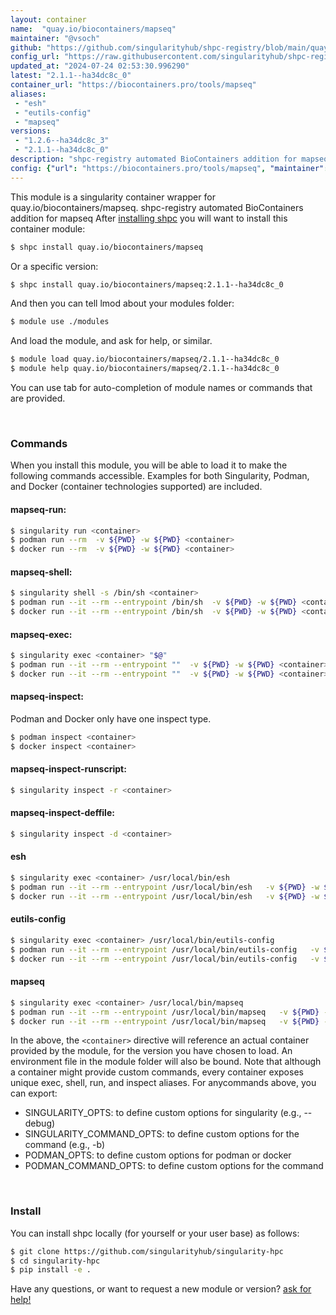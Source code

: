 ```yaml
---
layout: container
name:  "quay.io/biocontainers/mapseq"
maintainer: "@vsoch"
github: "https://github.com/singularityhub/shpc-registry/blob/main/quay.io/biocontainers/mapseq/container.yaml"
config_url: "https://raw.githubusercontent.com/singularityhub/shpc-registry/main/quay.io/biocontainers/mapseq/container.yaml"
updated_at: "2024-07-24 02:53:30.996290"
latest: "2.1.1--ha34dc8c_0"
container_url: "https://biocontainers.pro/tools/mapseq"
aliases:
 - "esh"
 - "eutils-config"
 - "mapseq"
versions:
 - "1.2.6--ha34dc8c_3"
 - "2.1.1--ha34dc8c_0"
description: "shpc-registry automated BioContainers addition for mapseq"
config: {"url": "https://biocontainers.pro/tools/mapseq", "maintainer": "@vsoch", "description": "shpc-registry automated BioContainers addition for mapseq", "latest": {"2.1.1--ha34dc8c_0": "sha256:326574bdad0e3e393976f93dd8d53077bf3d89d34c3d693dc0b996fa2de2bf00"}, "tags": {"1.2.6--ha34dc8c_3": "sha256:57426f4ee51d1bf56dc9ac01f2e1d34b6cb5b34992a7feb5a302b24f7d5f5fe2", "2.1.1--ha34dc8c_0": "sha256:326574bdad0e3e393976f93dd8d53077bf3d89d34c3d693dc0b996fa2de2bf00"}, "docker": "quay.io/biocontainers/mapseq", "aliases": {"esh": "/usr/local/bin/esh", "eutils-config": "/usr/local/bin/eutils-config", "mapseq": "/usr/local/bin/mapseq"}}
---
```


This module is a singularity container wrapper for quay.io/biocontainers/mapseq.
shpc-registry automated BioContainers addition for mapseq
After [installing shpc](#install) you will want to install this container module:


```bash
$ shpc install quay.io/biocontainers/mapseq
```

Or a specific version:

```bash
$ shpc install quay.io/biocontainers/mapseq:2.1.1--ha34dc8c_0
```

And then you can tell lmod about your modules folder:

```bash
$ module use ./modules
```

And load the module, and ask for help, or similar.

```bash
$ module load quay.io/biocontainers/mapseq/2.1.1--ha34dc8c_0
$ module help quay.io/biocontainers/mapseq/2.1.1--ha34dc8c_0
```

You can use tab for auto-completion of module names or commands that are provided.

<br>

### Commands

When you install this module, you will be able to load it to make the following commands accessible.
Examples for both Singularity, Podman, and Docker (container technologies supported) are included.

#### mapseq-run:

```bash
$ singularity run <container>
$ podman run --rm  -v ${PWD} -w ${PWD} <container>
$ docker run --rm  -v ${PWD} -w ${PWD} <container>
```

#### mapseq-shell:

```bash
$ singularity shell -s /bin/sh <container>
$ podman run --it --rm --entrypoint /bin/sh  -v ${PWD} -w ${PWD} <container>
$ docker run --it --rm --entrypoint /bin/sh  -v ${PWD} -w ${PWD} <container>
```

#### mapseq-exec:

```bash
$ singularity exec <container> "$@"
$ podman run --it --rm --entrypoint ""  -v ${PWD} -w ${PWD} <container> "$@"
$ docker run --it --rm --entrypoint ""  -v ${PWD} -w ${PWD} <container> "$@"
```

#### mapseq-inspect:

Podman and Docker only have one inspect type.

```bash
$ podman inspect <container>
$ docker inspect <container>
```

#### mapseq-inspect-runscript:

```bash
$ singularity inspect -r <container>
```

#### mapseq-inspect-deffile:

```bash
$ singularity inspect -d <container>
```


#### esh

```bash
$ singularity exec <container> /usr/local/bin/esh
$ podman run --it --rm --entrypoint /usr/local/bin/esh   -v ${PWD} -w ${PWD} <container> -c " $@"
$ docker run --it --rm --entrypoint /usr/local/bin/esh   -v ${PWD} -w ${PWD} <container> -c " $@"
```


#### eutils-config

```bash
$ singularity exec <container> /usr/local/bin/eutils-config
$ podman run --it --rm --entrypoint /usr/local/bin/eutils-config   -v ${PWD} -w ${PWD} <container> -c " $@"
$ docker run --it --rm --entrypoint /usr/local/bin/eutils-config   -v ${PWD} -w ${PWD} <container> -c " $@"
```


#### mapseq

```bash
$ singularity exec <container> /usr/local/bin/mapseq
$ podman run --it --rm --entrypoint /usr/local/bin/mapseq   -v ${PWD} -w ${PWD} <container> -c " $@"
$ docker run --it --rm --entrypoint /usr/local/bin/mapseq   -v ${PWD} -w ${PWD} <container> -c " $@"
```



In the above, the `<container>` directive will reference an actual container provided
by the module, for the version you have chosen to load. An environment file in the
module folder will also be bound. Note that although a container
might provide custom commands, every container exposes unique exec, shell, run, and
inspect aliases. For anycommands above, you can export:

 - SINGULARITY_OPTS: to define custom options for singularity (e.g., --debug)
 - SINGULARITY_COMMAND_OPTS: to define custom options for the command (e.g., -b)
 - PODMAN_OPTS: to define custom options for podman or docker
 - PODMAN_COMMAND_OPTS: to define custom options for the command

<br>

### Install

You can install shpc locally (for yourself or your user base) as follows:

```bash
$ git clone https://github.com/singularityhub/singularity-hpc
$ cd singularity-hpc
$ pip install -e .
```

Have any questions, or want to request a new module or version? [ask for help!](https://github.com/singularityhub/singularity-hpc/issues)